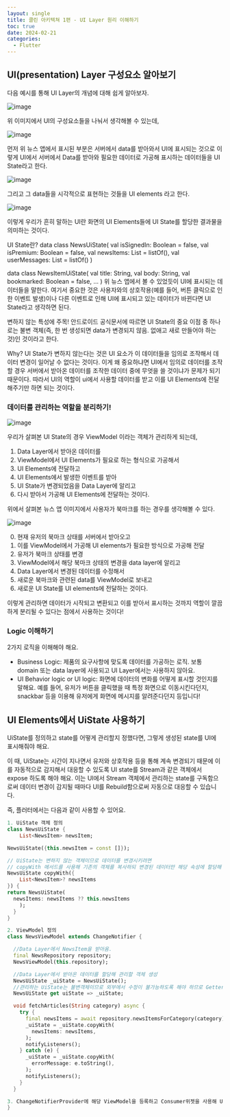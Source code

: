 ```yaml
---
layout: single
title: 클린 아키텍쳐 1편 - UI Layer 원리 이해하기
toc: true
date: 2024-02-21
categories:
  - Flutter
---
```


## UI(presentation) Layer 구성요소 알아보기

다음 예시를 통해 UI Layer의 개념에 대해 쉽게 알아보자.

![image](https://github.com/changhwan77/changhwan77.github.io/assets/110464205/9be7687e-82c5-4a35-9ba1-0855471f93d5)

위 이미지에서 UI의 구성요소들을 나눠서 생각해볼 수 있는데,

![image](https://github.com/changhwan77/changhwan77.github.io/assets/110464205/a5a67c8c-168d-4fe5-a4a9-49f683e4f6f3)

먼저 위 뉴스 앱에서 표시된 부분은 서버에서 data를 받아와서 UI에 표시되는 것으로 이렇게 UI에서 서버에서 Data를 받아와 필요한 데이터로 가공해 표시하는 데이터들을 UI State라고 한다.

![image](https://github.com/changhwan77/changhwan77.github.io/assets/110464205/96a2df81-7fd9-4d89-8750-97815db94dda)

그리고 그 data들을 시각적으로 표현하는 것들을 UI elements 라고 한다.

![image](https://github.com/changhwan77/changhwan77.github.io/assets/110464205/bf178ab6-61b7-445b-9663-b154afa88cb8)

이렇게 우리가 흔히 말하는 UI란 화면의 UI Elements들에 UI State를 할당한 결과물을 의미하는 것이다.

UI State란?
data class NewsUiState(
    val isSignedIn: Boolean = false,
    val isPremium: Boolean = false,
    val newsItems: List<NewsItemUiState> = listOf(),
    val userMessages: List<Message> = listOf()
)

data class NewsItemUiState(
    val title: String,
    val body: String,
    val bookmarked: Boolean = false,
    ...
)
위 뉴스 앱에서 볼 수 있었듯이 UI에 표시되는 데이터들을 말한다. 여기서 중요한 것은 사용자와의 상호작용(예를 들어, 버튼 클릭으로 인한 이벤트 발생)이나 다른 이벤트로 인해 UI에 표시되고 있는 데이터가 바뀐다면 UI State라고 생각하면 된다.

변하지 않는 특성에 주목!
안드로이드 공식문서에 따르면 UI State의 중요 이점 중 하나로는 불변 객체(즉, 한 번 생성되면 data가 변경되지 않음. 없애고 새로 만들어야 하는 것)인 것이라고 한다.

Why? UI State가 변하지 않는다는 것은 UI 요소가 이 데이터들을 임의로 조작해서 데이터 변경이 일어날 수 없다는 것이다. 이게 왜 중요하냐면 UI에서 임의로 데이터를 조작할 경우 서버에서 받아온 데이터를 조작한 데이터 중에 무엇을 쓸 것이냐가 문제가 되기 때문이다.
따라서 UI의 역할이 ui에서 사용할 데이터를 받고 이를 UI Elements에 전달해주기만 하면 되는 것이다.

### 데이터를 관리하는 역할을 분리하기!

![image](https://github.com/changhwan77/changhwan77.github.io/assets/110464205/08c603a1-7f51-4d89-a69e-47151753dd86)


우리가 살펴본 UI State의 경우 ViewModel 이라는 객체가 관리하게 되는데,
1) Data Layer에서 받아온 데이터를
2) ViewModel에서 UI Elements가 필요로 하는 형식으로 가공해서
3) UI Elements에 전달하고
4) UI Elements에서 발생한 이벤트를 받아
5) UI State가 변경되었음을 Data Layer에 알리고
6) 다시 받아서 가공해 UI Elements에 전달하는 것이다.

위에서 살펴본 뉴스 앱 이미지에서 사용자가 북마크를 하는 경우를 생각해볼 수 있다.

![image](https://github.com/changhwan77/changhwan77.github.io/assets/110464205/ba866cd0-3ee2-48b6-b85d-c62886e47bbd)

0. 현재 유저의 북마크 상태를 서버에서 받아오고
1. 이를 ViewModel에서 가공해 UI elements가 필요한 방식으로 가공해 전달
2. 유저가 북마크 상태를 변경
3. ViewModel에서 해당 북마크 상태의 변경을 data layer에 알리고
4. Data Layer에서 변경된 데이터를 수정해서
5. 새로운 북마크와 관련된 data를 ViewModel로 보내고
6. 새로운 UI State를 UI elements에 전달하는 것이다.

이렇게 관리하면 데이터가 시작되고 변환되고 이를 받아서 표시하는 것까지 역할이 깔끔하게 분리될 수 있다는 점에서 사용하는 것이다!

### Logic 이해하기
2가지 로직을 이해해야 해요.

- Business Logic: 제품의 요구사항에 맞도록 데이터를 가공하는 로직. 보통 domain 또는 data layer에 사용되고 UI Layer에서는 사용하지 않아요.
- UI Behavior logic or UI logic: 화면에 데이터의 변화를 어떻게 표시할 것인지를 말해요. 예를 들어, 유저가 버튼을 클릭했을 때 특정 화면으로 이동시킨다던지, snackbar 등을 이용해 유저에게 화면에 메시지를 알려준다던지 등입니다!

## UI Elements에서 UiState 사용하기
UiState를 정의하고 state를 어떻게 관리할지 정했다면, 그렇게 생성된 state를 UI에 표시해줘야 해요.

이 때, UiState는 시간이 지나면서 유저와 상호작용 등을 통해 계속 변경되기 때문에 이를 자동적으로 감지해서 대응할 수 있도록 UI state를 Stream과 같은 객체에서 expose 하도록 해야 해요.
이는 UI에서 Stream 객체에서 관리하는 state를 구독함으로써 데이터 변경이 감지될 때마다 UI를 Rebuild함으로써 자동으로 대응할 수 있습니다.

즉, 플러터에서는 다음과 같이 사용할 수 있어요.

```dart
1. UiState 객체 정의
class NewsUiState {
	List<NewsItem> newsItem;

NewsUiState({this.newsItem = const []});

// UiState는 변하지 않는 객체이므로 데이터를 변경시키려면 
// copyWith 메서드를 사용해 기존의 객체를 복사하되 변경된 데이터만 해당 속성에 할당해 새로운 객체를 생성해 update해야 함.
NewsUiState copyWith({
	List<NewsItem>? newsItems
}) {
return NewsUiState(
  newsItems: newsItems ?? this.newsItems
    );
  }
}

2. ViewModel 정의
class NewsViewModel extends ChangeNotifier {

  //Data Layer에서 NewsItem을 받아옴.
  final NewsRepository repository;
  NewsViewModel(this.repository);

  //Data Layer에서 받아온 데이터를 할당해 관리할 객체 생성
  NewsUiState _uiState = NewsUiState();
  //관리하는 UiState는 불변객체이므로 외부에서 수정이 불가능하도록 해야 하므로 Getter를 사용해 해당 데이터에 접근할 수 있도록 함.
  NewsUiState get uiState => _uiState;

  void fetchArticles(String category) async {
    try {
      final newsItems = await repository.newsItemsForCategory(category);
      _uiState = _uiState.copyWith(
        newsItems: newsItems,
      );
      notifyListeners();
    } catch (e) {
      _uiState = _uiState.copyWith(
        errorMessage: e.toString(),
      );
      notifyListeners();
    }
  }

3. ChangeNotifierProvider에 해당 ViewModel을 등록하고 Consumer위젯을 사용해 UI 객체에서 접근하여 사용가능하도록 함.
}
```
